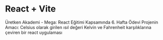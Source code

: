 # React + Vite

Üretken Akademi - Mega: React Eğitimi Kapsamında 6. Hafta Ödevi
Projenin Amacı: Celsius olarak girilen ısıl değeri Kelvin ve Fahrenheit karşılıklarına çeviren bir react uygulaması

